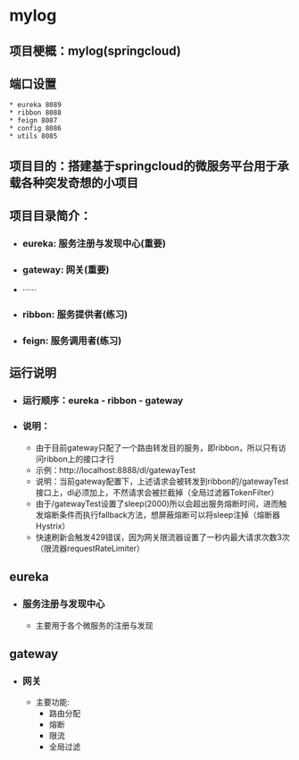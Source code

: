# mylog
## 项目梗概：mylog(springcloud)
## 端口设置
    * eureka 8089
    * ribbon 8088
    * feign 8087
    * config 8086
    * utils 8085
## 项目目的：搭建基于springcloud的微服务平台用于承载各种突发奇想的小项目

## 项目目录简介：
* ### eureka: 服务注册与发现中心(重要)
* ### gateway: 网关(重要)
* ······
* ### ribbon: 服务提供者(练习)
* ### feign: 服务调用者(练习)

## 运行说明
* ### 运行顺序：eureka - ribbon - gateway
* ### 说明：
    * 由于目前gateway只配了一个路由转发目的服务，即ribbon，所以只有访问ribbon上的接口才行
    * 示例：http://localhost:8888/dl/gatewayTest
    * 说明：当前gateway配置下，上述请求会被转发到ribbon的/gatewayTest接口上，dl必须加上，不然请求会被拦截掉（全局过滤器TokenFilter）
    * 由于/gatewayTest设置了sleep(2000)所以会超出服务熔断时间，进而触发熔断条件而执行fallback方法，想屏蔽熔断可以将sleep注掉（熔断器Hystrix）
    * 快速刷新会触发429错误，因为网关限流器设置了一秒内最大请求次数3次（限流器requestRateLimiter）

## eureka
* ### 服务注册与发现中心
    * 主要用于各个微服务的注册与发现

## gateway
* ### 网关
    * 主要功能:
        * 路由分配
        * 熔断
        * 限流
        * 全局过滤
    

